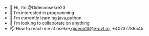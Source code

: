 - 👋 Hi, I’m @Gideonosekre23
- 👀 I’m interested in programming
- 🌱 I’m currently learning java,python
- 💞️ I’m looking to collaborate on anything
- 📫 How to reach me at osekre,gideon10@e-uvt.ro, +40737786545.

<!---
Gideonosekre23/Gideonosekre23 is a ✨ special ✨ repository because its `README.md` (this file) appears on your GitHub profile.
You can click the Preview link to take a look at your changes.
--->
